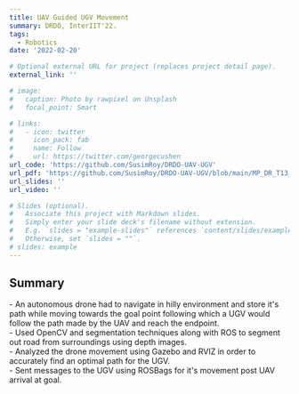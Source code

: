 ```yaml
---
title: UAV Guided UGV Movement
summary: DRDO, InterIIT'22.
tags:
  - Robotics
date: '2022-02-20'

# Optional external URL for project (replaces project detail page).
external_link: ''

# image:
#   caption: Photo by rawpixel on Unsplash
#   focal_point: Smart

# links:
#   - icon: twitter
#     icon_pack: fab
#     name: Follow
#     url: https://twitter.com/georgecushen
url_code: 'https://github.com/SusimRoy/DRDO-UAV-UGV'
url_pdf: 'https://github.com/SusimRoy/DRDO-UAV-UGV/blob/main/MP_DR_T13_REPORT.pdf'
url_slides: ''
url_video: ''

# Slides (optional).
#   Associate this project with Markdown slides.
#   Simply enter your slide deck's filename without extension.
#   E.g. `slides = "example-slides"` references `content/slides/example-slides.md`.
#   Otherwise, set `slides = ""`.
# slides: example
---
```


<h2>Summary</h2> 
- An autonomous drone had to navigate in hilly environment and store it's path while moving towards the goal point following which a UGV would follow the path made by the UAV and reach the endpoint. <br/>
- Used OpenCV and segmentation techniques along with ROS to segment out road from surroundings using depth images.<br/>
- Analyzed the drone movement using Gazebo and RVIZ in order to accurately find an optimal path for the UGV. <br/>
- Sent messages to the UGV using ROSBags for it's movement post UAV arrival at goal. 